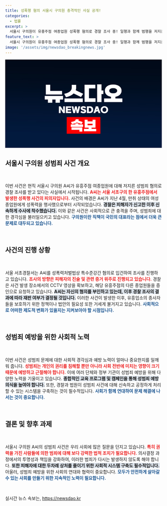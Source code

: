 ```yaml
---
title: 성폭행 혐의 서울시 구의원 충격적인 사실 공개!
categories:
  - 법률
excerpt: >
  서울시 구의원이 유흥주점 여종업원 성폭행 혐의로 경찰 조사 중! 일행과 함께 범행을 저지른 충격적인 사건의 진실이 밝혀질까? 클릭해 확인하세요!
feature_text: >
  서울시 구의원이 유흥주점 여종업원 성폭행 혐의로 경찰 조사 중! 일행과 함께 범행을 저지른 충격적인 사건의 진실이 밝혀질까? 클릭해 확인하세요!
image: '/assets/img/newsdao_breakingnews.jpg'
---
```


<p><img src="/assets/img/newsdao_breakingnews.jpg" alt="implanttips 속보" /></p>

<h2 data-ke-size="size26">서울시 구의원 성범죄 사건 개요</h2>

<p data-ke-size="size16">&nbsp;</p>

<p>이번 사건은 현직 서울시 구의원 A씨가 유흥주점 여종업원에 대해 저지른 성범죄 혐의로 경찰 조사를 받고 있다는 사실에서 시작됩니다. <b><span style="color: #ee2323;">A씨는 서울 서초구의 한 유흥주점에서 발생한 성폭행 사건의 피의자입니다.</span></b> 사건의 배경은 A씨가 지난 4월, 만취 상태의 여성 종업원에게 성폭력을 행사했으로부터 시작되었습니다. <b><span style="background-color: #21538527;">경찰은 피해자가 신고한 이후 신속하게 수사에 착수했습니다.</span></b> 이와 같은 사건은 사회적으로 큰 충격을 주며, 성범죄에 대한 경각심을 불러일으키고 있습니다. <b><span style="color: #1a5490;">구의원이란 직책이 국민의 대표라는 점에서 더욱 큰 문제로 대두되고 있습니다.</span></b></p>

<p data-ke-size="size16">&nbsp;</p>

<h2 data-ke-size="size26">사건의 진행 상황</h2>

<p data-ke-size="size16">&nbsp;</p>

<p>서울 서초경찰서는 A씨를 성폭력처벌법상 특수준강간 혐의로 입건하여 조사를 진행하고 있습니다. <b><span style="color: #ee2323;">조사의 방향은 피해자의 진술 및 관련 증거 위주로 진행되고 있습니다.</span></b> 경찰은 사건 발생 장소에서의 CCTV 영상을 확보하고, 해당 유흥주점의 다른 종업원들을 증인으로 요청하고 있습니다. <b><span style="background-color: #21538527;">A씨는 자신의 혐의를 부인하고 있는데, 이후 경찰 조사의 결과에 따라 재판 여부가 결정될 것입니다.</span></b> 이러한 사건이 발생한 이후, 유흥업소의 종사자들을 보호하기 위한 정책이나 법안의 필요성 또한 거세게 불거지고 있습니다. <b><span style="color: #1a5490;">사회적으로 어떠한 제도적 변화가 있을지는 지켜보아야 할 시점입니다.</span></b></p>

<p data-ke-size="size16">&nbsp;</p>

<h2 data-ke-size="size26">성범죄 예방을 위한 사회적 노력</h2>

<p data-ke-size="size16">&nbsp;</p>

<p>이번 사건은 성범죄 문제에 대한 사회적 경각심과 예방 노력이 얼마나 중요한지를 일깨워 줍니다. <b><span style="color: #ee2323;">성범죄는 개인의 권리를 침해할 뿐만 아니라 사회 전반에 미치는 영향이 크기 때문에 예방하고 근절해야 합니다.</span></b> 이에 여러 단체와 정부 기관이 성범죄 예방을 위해 다양한 노력을 기울이고 있습니다. <b><span style="background-color: #21538527;">종합적인 교육 프로그램 및 캠페인을 통해 성범죄 예방 의식을 높여야 합니다.</span></b> 또한, 경찰과 법원이 성범죄 사건에 대해 신속하고 공정하게 처리할 수 있는 시스템을 구축하는 것이 필수적입니다. <b><span style="color: #1a5490;">사회가 함께 연대하여 문제 해결에 나서는 것이 중요합니다.</span></b></p>

<p data-ke-size="size16">&nbsp;</p>

<h2 data-ke-size="size26">결론 및 향후 과제</h2>

<p data-ke-size="size16">&nbsp;</p>

<p>서울시 구의원 A씨의 성범죄 사건은 우리 사회에 많은 질문을 던지고 있습니다. <b><span style="color: #ee2323;">특히 권력을 가진 사람들에 의한 범죄에 대해 보다 강력한 법적 조치가 필요합니다.</span></b> 의사결정 과정에서의 투명성과 책임을 강화하여, 이러한 범죄가 다시는 발생하지 않도록 해야 합니다. <b><span style="background-color: #21538527;">또한 피해자에 대한 두차례 상처를 줄이기 위한 사회적 시스템 구축도 필수적입니다.</span></b> 아울러, 성범죄 예방을 위한 사회의 연대와 협력이 중요합니다. <b><span style="color: #1a5490;">모두가 안전하게 살아갈 수 있는 사회를 만들기 위한 지속적인 노력이 필요합니다.</span></b></p>

<p data-ke-size="size16">&nbsp;</p>
실시간 뉴스 속보는, <a href="https://newsdao.kr" rel="dofollow">https://newsdao.kr</a>


